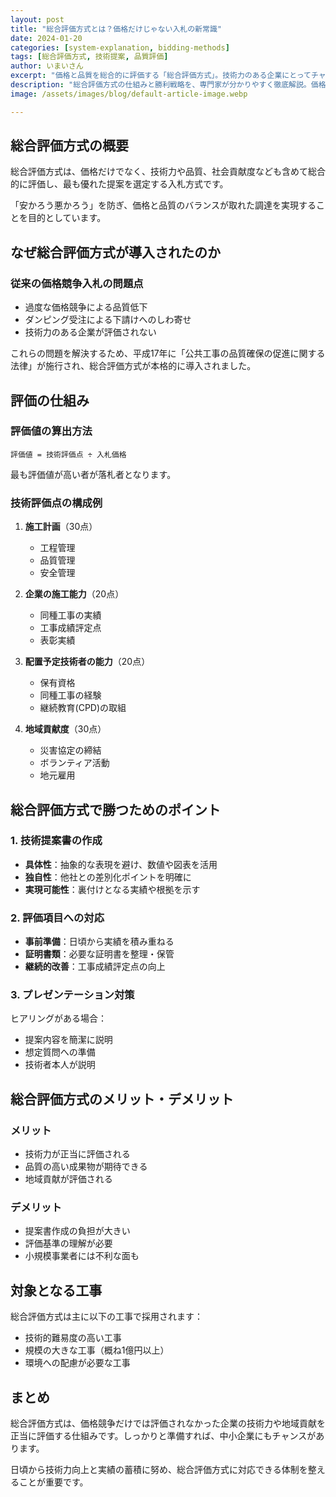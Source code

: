 ```yaml
---
layout: post
title: "総合評価方式とは？価格だけじゃない入札の新常識"
date: 2024-01-20
categories: [system-explanation, bidding-methods]
tags: [総合評価方式, 技術提案, 品質評価]
author: いまいさん
excerpt: "価格と品質を総合的に評価する「総合評価方式」。技術力のある企業にとってチャンスとなるこの方式について、評価項目や対策を詳しく解説します。"
description: "総合評価方式の仕組みと勝利戦略を、専門家が分かりやすく徹底解説。価格点と技術点の配分、評価項目の詳細、高得点を獲得する技術提案書作成のポイントまで、技術力で差別化を図りたい企業のための実践的な入札戦略ガイドです。"
image: /assets/images/blog/default-article-image.webp

---
```


## 総合評価方式の概要

総合評価方式は、価格だけでなく、技術力や品質、社会貢献度なども含めて総合的に評価し、最も優れた提案を選定する入札方式です。

「安かろう悪かろう」を防ぎ、価格と品質のバランスが取れた調達を実現することを目的としています。

## なぜ総合評価方式が導入されたのか

### 従来の価格競争入札の問題点
- 過度な価格競争による品質低下
- ダンピング受注による下請けへのしわ寄せ
- 技術力のある企業が評価されない

これらの問題を解決するため、平成17年に「公共工事の品質確保の促進に関する法律」が施行され、総合評価方式が本格的に導入されました。

## 評価の仕組み

### 評価値の算出方法
```
評価値 = 技術評価点 ÷ 入札価格
```

最も評価値が高い者が落札者となります。

### 技術評価点の構成例
1. **施工計画**（30点）
   - 工程管理
   - 品質管理
   - 安全管理

2. **企業の施工能力**（20点）
   - 同種工事の実績
   - 工事成績評定点
   - 表彰実績

3. **配置予定技術者の能力**（20点）
   - 保有資格
   - 同種工事の経験
   - 継続教育(CPD)の取組

4. **地域貢献度**（30点）
   - 災害協定の締結
   - ボランティア活動
   - 地元雇用

## 総合評価方式で勝つためのポイント

### 1. 技術提案書の作成
- **具体性**：抽象的な表現を避け、数値や図表を活用
- **独自性**：他社との差別化ポイントを明確に
- **実現可能性**：裏付けとなる実績や根拠を示す

### 2. 評価項目への対応
- **事前準備**：日頃から実績を積み重ねる
- **証明書類**：必要な証明書を整理・保管
- **継続的改善**：工事成績評定点の向上

### 3. プレゼンテーション対策
ヒアリングがある場合：
- 提案内容を簡潔に説明
- 想定質問への準備
- 技術者本人が説明

## 総合評価方式のメリット・デメリット

### メリット
- 技術力が正当に評価される
- 品質の高い成果物が期待できる
- 地域貢献が評価される

### デメリット
- 提案書作成の負担が大きい
- 評価基準の理解が必要
- 小規模事業者には不利な面も

## 対象となる工事

総合評価方式は主に以下の工事で採用されます：
- 技術的難易度の高い工事
- 規模の大きな工事（概ね1億円以上）
- 環境への配慮が必要な工事

## まとめ

総合評価方式は、価格競争だけでは評価されなかった企業の技術力や地域貢献を正当に評価する仕組みです。しっかりと準備すれば、中小企業にもチャンスがあります。

日頃から技術力向上と実績の蓄積に努め、総合評価方式に対応できる体制を整えることが重要です。